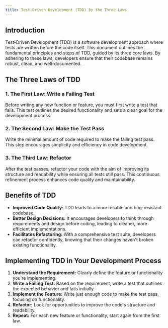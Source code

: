 ```yaml
---
title: Test-Driven Development (TDD) by the Three Laws
---
```


## Introduction

Test-Driven Development (TDD) is a software development approach where tests are written before the code itself. This document outlines the fundamental principles and steps of TDD, guided by its three core laws. By adhering to these laws, developers ensure that their codebase remains robust, clean, and well-documented.

## The Three Laws of TDD

### 1. The First Law: Write a Failing Test

Before writing any new function or feature, you must first write a test that fails. This test outlines the desired functionality and sets a clear goal for the development process.

### 2. The Second Law: Make the Test Pass

Write the minimal amount of code required to make the failing test pass. This step encourages simplicity and efficiency in code development.

### 3. The Third Law: Refactor

After the test passes, refactor your code with the aim of improving its structure and readability while ensuring all tests still pass. This continuous refinement process enhances code quality and maintainability.

## Benefits of TDD

- **Improved Code Quality:** TDD leads to a more reliable and bug-resistant codebase.
- **Better Design Decisions:** It encourages developers to think through requirements and design before coding, leading to cleaner, more efficient implementations.
- **Facilitates Refactoring:** With a comprehensive test suite, developers can refactor confidently, knowing that their changes haven't broken existing functionality.

## Implementing TDD in Your Development Process

1. **Understand the Requirement:** Clearly define the feature or functionality you're implementing.
2. **Write a Failing Test:** Based on the requirement, write a test that outlines the expected behavior and fails initially.
3. **Implement the Feature:** Write just enough code to make the test pass, focusing on functionality.
4. **Refactor:** Look for opportunities to improve the code's structure and readability.
5. **Repeat:** For each new feature or functionality, start again from the first law.